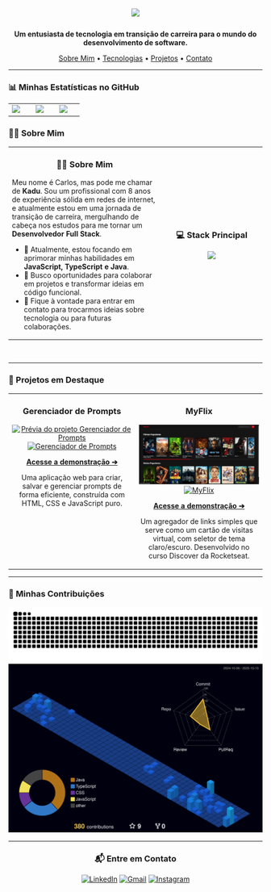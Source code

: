 <h1 align="center">
  <img src="https://readme-typing-svg.herokuapp.com/?font=Righteous&size=35&center=true&vCenter=true&width=500&height=70&duration=4000&lines=Olá,+seja+bem-vindo(a)!;Me+chamo+Carlos+Eduardo." />
</h1>

<p align="center">
  <strong>Um entusiasta de tecnologia em transição de carreira para o mundo do desenvolvimento de software.</strong>
</p>

<div align="center">
  <a href="#-sobre-mim">Sobre Mim</a> •
  <a href="#-stack-de-tecnologias">Tecnologias</a> •
  <a href="#-projetos-recentes">Projetos</a> •
  <a href="#-conecte-se-comigo">Contato</a>
</div>

---

### 📊 Minhas Estatísticas no GitHub

<table width=100%>
<tr>

   <td width=33,33333333333333% valign=center>
   <a href="https://github.com/KaduSR">
       <img height="180em" src="https://github-readme-stats.vercel.app/api/top-langs/?username=KaduSR&layout=compact&langs_count=7&theme=dracula"/>
       </a>
   </td>
   <td width=33,33333333333333% valign=center>
<a href="https://github.com/KaduSR">
    <img height="180em" src="https://github-readme-stats.vercel.app/api?username=KaduSR&show_icons=true&theme=dracula&include_all_commits=true&count_private=true"/>
   </a>
   </td>
   <td width=33,33333333333333% valign=center>
   <a href="https://git.io/streak-stats">
    <img src="https://github-readme-streak-stats.herokuapp.com?user=KaduSR&theme=dracula&hide_border=true" />
  </a>
   </td>
</tr>

</table>

### 👨‍💻 Sobre Mim

<div align="center">
<table width="95%">
  <tr>
    <td width="60%" valign="middle">
      <h3 align="center">👨‍💻 Sobre Mim</h3>
      <p>Meu nome é Carlos, mas pode me chamar de <strong>Kadu</strong>. Sou um profissional com 8 anos de experiência sólida em redes de internet, e atualmente estou em uma jornada de transição de carreira, mergulhando de cabeça nos estudos para me tornar um <strong>Desenvolvedor Full Stack</strong>.</p>
      <ul>
          <li>🌱 Atualmente, estou focando em aprimorar minhas habilidades em <strong>JavaScript, TypeScript e Java</strong>.</li>
          <li>🚀 Busco oportunidades para colaborar em projetos e transformar ideias em código funcional.</li>
          <li>💬 Fique à vontade para entrar em contato para trocarmos ideias sobre tecnologia ou para futuras colaborações.</li>
      </ul>
    </td>
    <td width="40%" valign="middle">
      <h3 align="center">💻 Stack Principal</h3>
      <p align="center">
        <a href="https://skillicons.dev">
          <img src="https://skillicons.dev/icons?i=git,vscode,html,css,javascript,typescript,angular,java,nextjs&perline=4" />
        </a>
      </p>
    </td>
  </tr>
</table>
</div>
<br/>


---

### 🚀 Projetos em Destaque

<table align="center">
  <tr align="center" valign="top">
    <td width="50%">
      <h3 align="center">Gerenciador de Prompts</h3>
      <a href="https://github.com/KaduSR/Gerenciador-de-Prompts">
        <img src="https://raw.githubusercontent.com/KaduSR/Gerenciador-de-Prompts/main/assets/print.png" alt="Prévia do projeto Gerenciador de Prompts" style="width:100%;">
        <img src="https://github-readme-stats.vercel.app/api/pin/?username=KaduSR&repo=Gerenciador-de-Prompts&theme=dracula&show_owner=true" alt="Gerenciador de Prompts">
      </a>
      <p align="center">
        <a href="https://prompts.kadudev.com/">
          <strong>Acesse a demonstração ➔</strong>
        </a>
      </p>
      <p>Uma aplicação web para criar, salvar e gerenciar prompts de forma eficiente, construída com HTML, CSS e JavaScript puro.</p>
    </td>
    <td width="50%">
      <h3 align="center">MyFlix</h3>
      <a href="https://github.com/KaduSR/MyFlix">
        <img src="https://raw.githubusercontent.com/KaduSR/MyFlix/main/docs/print.png" alt="Prévia do projeto Agregador de Links" style="width:100%;">
        <img src="https://github-readme-stats.vercel.app/api/pin/?username=KaduSR&repo=MyFlix&theme=dracula&show_owner=true" alt="MyFlix">
      </a>
      <p align="center">
        <a href="https://myflix.kadudev.com/">
          <strong>Acesse a demonstração ➔</strong>
        </a>
      </p>
      <p>Um agregador de links simples que serve como um cartão de visitas virtual, com seletor de tema claro/escuro. Desenvolvido no curso Discover da Rocketseat.</p>
    </td>
  </tr>
</table>

---

### 🎨 Minhas Contribuições

<div align="center">
  <img src="https://github.com/KaduSR/KaduSR/blob/output/snake.svg" alt="Snake animation" />
</div>
<div align="center">
  <img src="./profile-3d-contrib/profile-night-view.svg" alt="Gráfico de Contribuições 3D" />
</div>

---

<h3 align="center">📬 Entre em Contato</h3>

<p align="center">
  <a href="https://www.linkedin.com/in/kaduesr" target="_blank"><img src="https://img.shields.io/badge/LinkedIn-0077B5?style=for-the-badge&logo=linkedin&logoColor=white" alt="LinkedIn"></a>
  <a href="mailto:kaduesr@gmail.com" target="_blank"><img src="https://img.shields.io/badge/Gmail-D14836?style=for-the-badge&logo=gmail&logoColor=white" alt="Gmail"></a>
  <a href="https://www.instagram.com/kaduesr" target="_blank"><img src="https://img.shields.io/badge/Instagram-E4405F?style=for-the-badge&logo=instagram&logoColor=white" alt="Instagram"></a>

</p>

